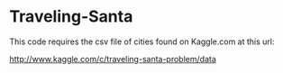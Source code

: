 Traveling-Santa
===============

This code requires the csv file of cities found on Kaggle.com at this url:

http://www.kaggle.com/c/traveling-santa-problem/data
